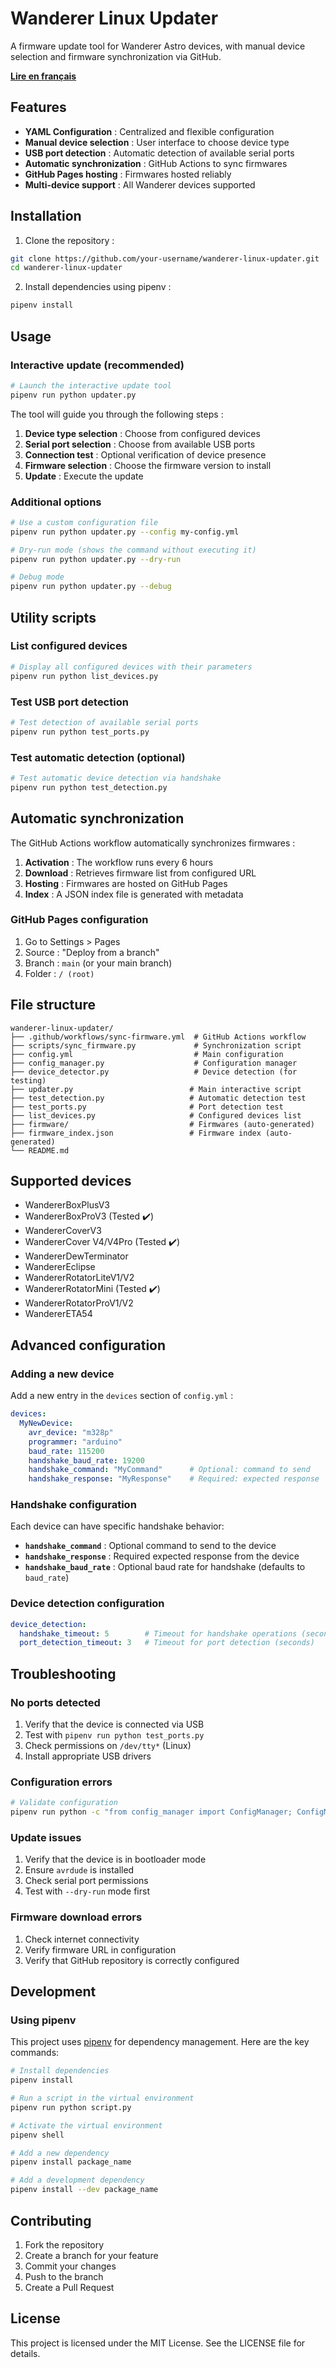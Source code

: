 # Wanderer Linux Updater

A firmware update tool for Wanderer Astro devices, with manual device selection and firmware synchronization via GitHub.

**[Lire en français](README.fr.md)**

## Features

- **YAML Configuration** : Centralized and flexible configuration
- **Manual device selection** : User interface to choose device type
- **USB port detection** : Automatic detection of available serial ports
- **Automatic synchronization** : GitHub Actions to sync firmwares
- **GitHub Pages hosting** : Firmwares hosted reliably
- **Multi-device support** : All Wanderer devices supported

## Installation

1. Clone the repository :
```bash
git clone https://github.com/your-username/wanderer-linux-updater.git
cd wanderer-linux-updater
```

2. Install dependencies using pipenv :
```bash
pipenv install
```

## Usage

### Interactive update (recommended)

```bash
# Launch the interactive update tool
pipenv run python updater.py
```

The tool will guide you through the following steps :
1. **Device type selection** : Choose from configured devices
2. **Serial port selection** : Choose from available USB ports
3. **Connection test** : Optional verification of device presence
4. **Firmware selection** : Choose the firmware version to install
5. **Update** : Execute the update

### Additional options

```bash
# Use a custom configuration file
pipenv run python updater.py --config my-config.yml

# Dry-run mode (shows the command without executing it)
pipenv run python updater.py --dry-run

# Debug mode
pipenv run python updater.py --debug
```

## Utility scripts

### List configured devices

```bash
# Display all configured devices with their parameters
pipenv run python list_devices.py
```

### Test USB port detection

```bash
# Test detection of available serial ports
pipenv run python test_ports.py
```

### Test automatic detection (optional)

```bash
# Test automatic device detection via handshake
pipenv run python test_detection.py
```

## Automatic synchronization

The GitHub Actions workflow automatically synchronizes firmwares :

1. **Activation** : The workflow runs every 6 hours
2. **Download** : Retrieves firmware list from configured URL
3. **Hosting** : Firmwares are hosted on GitHub Pages
4. **Index** : A JSON index file is generated with metadata

### GitHub Pages configuration

1. Go to Settings > Pages
2. Source : "Deploy from a branch"
3. Branch : `main` (or your main branch)
4. Folder : `/ (root)`

## File structure

```
wanderer-linux-updater/
├── .github/workflows/sync-firmware.yml  # GitHub Actions workflow
├── scripts/sync_firmware.py             # Synchronization script
├── config.yml                           # Main configuration
├── config_manager.py                    # Configuration manager
├── device_detector.py                   # Device detection (for testing)
├── updater.py                          # Main interactive script
├── test_detection.py                   # Automatic detection test
├── test_ports.py                       # Port detection test
├── list_devices.py                     # Configured devices list
├── firmware/                           # Firmwares (auto-generated)
├── firmware_index.json                 # Firmware index (auto-generated)
└── README.md
```

## Supported devices

- WandererBoxPlusV3 
- WandererBoxProV3 (Tested ✔️)
- WandererCoverV3
- WandererCover V4/V4Pro (Tested ✔️)
- WandererDewTerminator
- WandererEclipse
- WandererRotatorLiteV1/V2
- WandererRotatorMini (Tested ✔️)
- WandererRotatorProV1/V2
- WandererETA54

## Advanced configuration

### Adding a new device

Add a new entry in the `devices` section of `config.yml` :

```yaml
devices:
  MyNewDevice:
    avr_device: "m328p"
    programmer: "arduino"
    baud_rate: 115200
    handshake_baud_rate: 19200
    handshake_command: "MyCommand"      # Optional: command to send
    handshake_response: "MyResponse"    # Required: expected response
```

### Handshake configuration

Each device can have specific handshake behavior:

- **`handshake_command`** : Optional command to send to the device
- **`handshake_response`** : Required expected response from the device
- **`handshake_baud_rate`** : Optional baud rate for handshake (defaults to `baud_rate`)

### Device detection configuration

```yaml
device_detection:
  handshake_timeout: 5        # Timeout for handshake operations (seconds)
  port_detection_timeout: 3   # Timeout for port detection (seconds)
```

## Troubleshooting

### No ports detected

1. Verify that the device is connected via USB
2. Test with `pipenv run python test_ports.py`
3. Check permissions on `/dev/tty*` (Linux)
4. Install appropriate USB drivers

### Configuration errors

```bash
# Validate configuration
pipenv run python -c "from config_manager import ConfigManager; ConfigManager().validate_config()"
```

### Update issues

1. Verify that the device is in bootloader mode
2. Ensure `avrdude` is installed
3. Check serial port permissions
4. Test with `--dry-run` mode first

### Firmware download errors

1. Check internet connectivity
2. Verify firmware URL in configuration
3. Verify that GitHub repository is correctly configured

## Development

### Using pipenv

This project uses [pipenv](https://pipenv.pypa.io/) for dependency management. Here are the key commands:

```bash
# Install dependencies
pipenv install

# Run a script in the virtual environment
pipenv run python script.py

# Activate the virtual environment
pipenv shell

# Add a new dependency
pipenv install package_name

# Add a development dependency
pipenv install --dev package_name
```

## Contributing

1. Fork the repository
2. Create a branch for your feature
3. Commit your changes
4. Push to the branch
5. Create a Pull Request

## License

This project is licensed under the MIT License. See the LICENSE file for details.
